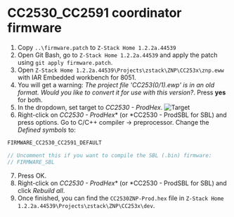 # CC2530_CC2591 coordinator firmware
1. Copy `..\firmware.patch` to `Z-Stack Home 1.2.2a.44539`
2. Open Git Bash, go to `Z-Stack Home 1.2.2a.44539` and apply the patch using `git apply firmware.patch`.
3. Open `Z-Stack Home 1.2.2a.44539\Projects\zstack\ZNP\CC253x\znp.eww` with IAR Embedded workbench for 8051.
4. You will get a warning: *The project file 'CC253(0/1).ewp' is in an old format. Would you like to convert it for use with this version?*. Press **yes** for both.
5. In the dropdown, set target to *CC2530 - ProdHex*.
![Target](images/target.png)
6. Right-click on *CC2530 - ProdHex** (or *CC2530 - ProdSBL for SBL) and press options. Go to C/C++ compiler -> preprocessor. Change the *Defined symbols* to:
```c
FIRMWARE_CC2530_CC2591_DEFAULT

// Uncomment this if you want to compile the SBL (.bin) firmware:
// FIRMWARE_SBL 
```
7. Press OK.
8. Right-click on *CC2530 - ProdHex** (or *CC2530 - ProdSBL for SBL) and click *Rebuild all*.
9. Once finished, you can find the `CC2530ZNP-Prod.hex` file in `Z-Stack Home 1.2.2a.44539\Projects\zstack\ZNP\CC253x\dev`.
